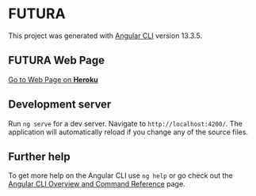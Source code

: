 # FUTURA

This project was generated with [Angular CLI](https://github.com/angular/angular-cli) version 13.3.5.

## FUTURA Web Page

[Go to Web Page on **Heroku**](https://futura-uya.herokuapp.com/)

## Development server

Run `ng serve` for a dev server. Navigate to `http://localhost:4200/`. The application will automatically reload if you change any of the source files.

## Further help

To get more help on the Angular CLI use `ng help` or go check out the [Angular CLI Overview and Command Reference](https://angular.io/cli) page.
